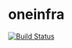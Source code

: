 # oneinfra

[![Build Status](https://travis-ci.org/oneinfra/oneinfra.svg?branch=master)](https://travis-ci.org/oneinfra/oneinfra)

